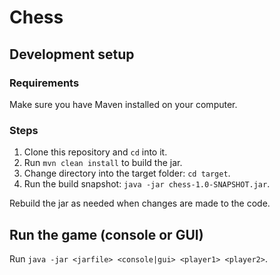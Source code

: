 # Chess

## Development setup

### Requirements
Make sure you have Maven installed on your computer.

### Steps
1. Clone this repository and `cd` into it.
2. Run `mvn clean install` to build the jar.
3. Change directory into the target folder: `cd target`.
4. Run the build snapshot: `java -jar chess-1.0-SNAPSHOT.jar`.

Rebuild the jar as needed when changes are made to the code.

## Run the game (console or GUI)
Run `java -jar <jarfile> <console|gui> <player1> <player2>`.

